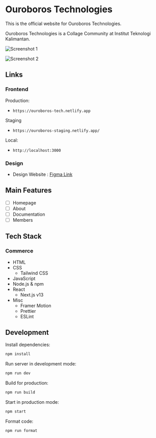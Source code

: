 # Ouroboros Technologies

This is the official website for Ouroboros Technologies.

Ouroboros Technologies is a Collage Community at Institut Teknologi Kalimantan.

![Screenshot 1]()

![Screenshot 2]()

## Links

### Frontend

Production:

- `https://ouroboros-tech.netlify.app`

Staging

- `https://ouroboros-staging.netlify.app/`

Local:

- `http://localhost:3000`

### Design

- Design Website : [Figma Link](https://www.figma.com/file/AOZBnikzq6xxqPx8975SgD/Blockchain-ITK-Website?node-id=8%3A2)

## Main Features

- [ ] Homepage
- [ ] About
- [ ] Documentation
- [ ] Members

## Tech Stack

### Commerce

- HTML
- CSS
  - Tailwind CSS
- JavaScript
- Node.js & npm
- React
  - Next.js v13
- Misc
  - Framer Motion
  - Prettier
  - ESLint

## Development

Install dependencies:

```sh
npm install
```

Run server in development mode:

```sh
npm run dev
```

Build for production:

```sh
npm run build
```

Start in production mode:

```sh
npm start
```

Format code:

```sh
npm run format
```
